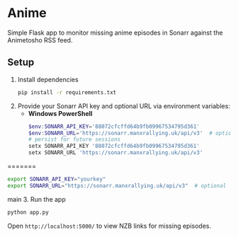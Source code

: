 # Anime

Simple Flask app to monitor missing anime episodes in Sonarr against the Animetosho RSS feed.

## Setup

1. Install dependencies
   ```bash
   pip install -r requirements.txt
   ```
2. Provide your Sonarr API key and optional URL via environment variables:
   - **Windows PowerShell**
     ```powershell
     $env:SONARR_API_KEY='88072cfcffd64b9fb09967534795d361'
     $env:SONARR_URL='https://sonarr.manxrallying.uk/api/v3'  # optional
     # persist for future sessions
     setx SONARR_API_KEY '88072cfcffd64b9fb09967534795d361'
     setx SONARR_URL 'https://sonarr.manxrallying.uk/api/v3'
     ```
=======
   ```bash
   export SONARR_API_KEY="yourkey"
   export SONARR_URL="https://sonarr.manxrallying.uk/api/v3"  # optional
   ```
main
3. Run the app
   ```bash
   python app.py
   ```

Open `http://localhost:5000/` to view NZB links for missing episodes.
